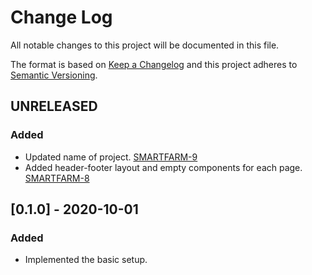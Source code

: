 # Change Log
All notable changes to this project will be documented in this file.

The format is based on [Keep a Changelog](http://keepachangelog.com/) 
and this project adheres to [Semantic Versioning](http://semver.org/).

## UNRELEASED

### Added
- Updated name of project. [SMARTFARM-9](https://opensource.ncsa.illinois.edu/jira/browse/SMARTFARM-9)
- Added header-footer layout and empty components for each page. [SMARTFARM-8](https://opensource.ncsa.illinois.edu/jira/browse/SMARTFARM-8)

## [0.1.0] - 2020-10-01
### Added
- Implemented the basic setup.
